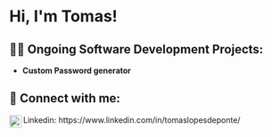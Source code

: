 <h1>Hi, I'm Tomas!</h1>

<h2>👨‍💻 Ongoing Software Development Projects:</h2>

- <b>Custom Password generator</b>
  
<h2> 🤳 Connect with me:</h2>

<img align="left" alt=" | LinkedIn" width="22px" src="https://cdn.jsdelivr.net/npm/simple-icons@v3/icons/linkedin.svg" />
Linkedin: https://www.linkedin.com/in/tomaslopesdeponte/
